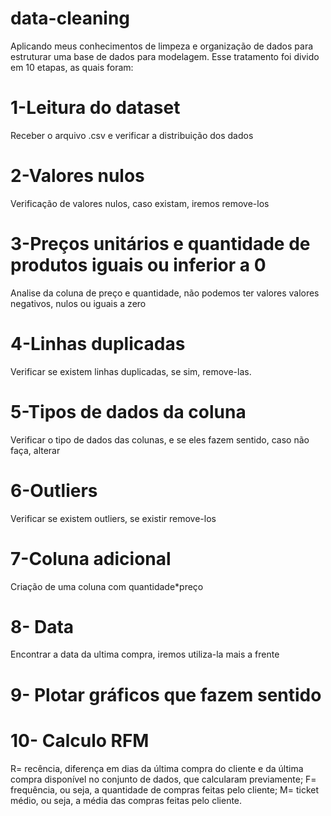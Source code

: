 # data-cleaning

Aplicando meus conhecimentos de limpeza e organização de dados para estruturar uma base de dados para modelagem.
Esse tratamento foi divido em 10 etapas, as quais foram:

# 1-Leitura do dataset
Receber o arquivo .csv e verificar a distribuição dos dados

# 2-Valores nulos
Verificação de valores nulos, caso existam, iremos remove-los

# 3-Preços unitários e quantidade de produtos iguais ou inferior a 0
Analise da coluna de preço e quantidade, não podemos ter valores valores negativos, nulos ou iguais a zero

# 4-Linhas duplicadas
Verificar se existem linhas duplicadas, se sim, remove-las.

# 5-Tipos de dados da coluna
Verificar o tipo de dados das colunas, e se eles fazem sentido, caso não faça, alterar

# 6-Outliers
Verificar se existem outliers, se existir remove-los

# 7-Coluna adicional
Criação de uma coluna com quantidade*preço

# 8- Data
Encontrar a data da ultima compra, iremos utiliza-la mais a frente

# 9- Plotar gráficos que fazem sentido

# 10- Calculo RFM
R= recência, diferença em dias da última compra do cliente e da última compra disponível no conjunto de dados, que calcularam previamente;
F= frequência, ou seja, a quantidade de compras feitas pelo cliente;
M= ticket médio, ou seja, a média das compras feitas pelo cliente.



